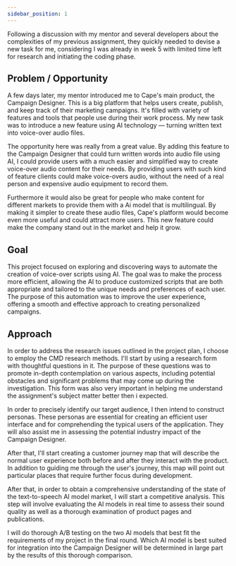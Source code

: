```yaml
---
sidebar_position: 1
---
```


Following a discussion with my mentor and several developers about the complexities of my previous assignment, they quickly needed to devise a new task for me, considering I was already in week 5 with limited time left for research and initiating the coding phase.

## Problem / Opportunity 

A few days later, my mentor introduced me to Cape's main product, the Campaign Designer. This is a big platform that helps users create, publish, and keep track of their marketing campaigns. It's filled with variety of features and tools that people use during their work process. My new task was to introduce a new feature using AI technology — turning written text into voice-over audio files.

The opportunity here was really from a great value. By adding this feature to the Campaign Designer that could turn written words into audio file using AI, I could provide users with a much easier and simplified way to create voice-over audio content for their needs. By providing users with such kind of feature clients could make voice-overs audio, without the need of a real person and expensive audio equipment to record them.

Furthermore it would also be great for people who make content for different markets to provide them with a Ai model that is multilingual. By making it simpler to create these audio files, Cape's platform would become even more useful and could attract more users. This new feature could make the company stand out in the market and help it grow.

## Goal 

This project focused on exploring and discovering ways to automate the creation of voice-over scripts using AI. The goal was to make the process more efficient, allowing the AI to produce customized scripts that are both appropriate and tailored to the unique needs and preferences of each user. The purpose of this automation was to improve the user experience, offering a smooth and effective approach to creating personalized campaigns. 

## Approach 

In order to address the research issues outlined in the project plan, I choose to employ the CMD research methods. I'll start by using a research form with thoughtful questions in it. The purpose of these questions was to promote in-depth contemplation on various aspects, including potential obstacles and significant problems that may come up during the investigation. This form was also very important in helping me understand the assignment's subject matter better then i expected.

In order to precisely identify our target audience, I then intend to construct personas. These personas are essential for creating an efficient user interface and for comprehending the typical users of the application. They will also assist me in assessing the potential industry impact of the Campaign Designer.

After that, I'll start creating a customer journey map that will describe the normal user experience both before and after they interact with the product. In addition to guiding me through the user's journey, this map will point out particular places that require further focus during development.

After that, in order to obtain a comprehensive understanding of the state of the text-to-speech AI model market, I will start a competitive analysis. This step will involve evaluating the AI models in real time to assess their sound quality as well as a thorough examination of product pages and publications.

I will do thorough A/B testing on the two AI models that best fit the requirements of my project in the final round. Which AI model is best suited for integration into the Campaign Designer will be determined in large part by the results of this thorough comparison.
